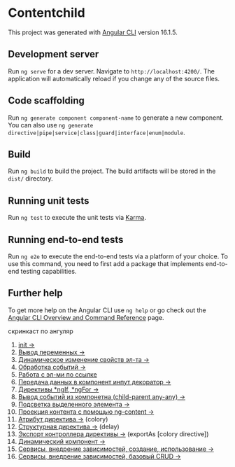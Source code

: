 # Contentchild

This project was generated with [Angular CLI](https://github.com/angular/angular-cli) version 16.1.5.

## Development server

Run `ng serve` for a dev server. Navigate to `http://localhost:4200/`. The application will automatically reload if you change any of the source files.

## Code scaffolding

Run `ng generate component component-name` to generate a new component. You can also use `ng generate directive|pipe|service|class|guard|interface|enum|module`.

## Build

Run `ng build` to build the project. The build artifacts will be stored in the `dist/` directory.

## Running unit tests

Run `ng test` to execute the unit tests via [Karma](https://karma-runner.github.io).

## Running end-to-end tests

Run `ng e2e` to execute the end-to-end tests via a platform of your choice. To use this command, you need to first add a package that implements end-to-end testing capabilities.

## Further help

To get more help on the Angular CLI use `ng help` or go check out the [Angular CLI Overview and Command Reference](https://angular.io/cli) page.

<detail>

<summary> <a name="screencast"></a>скринкаст по ангуляр</summary>

1.  [init →](./pic.md#init)
2.  [Вывод переменных →](./pic.md#intropolation)
3.  [Динамическое изменение свойств эл-та →](./pic.md#compDynamicProperty)
4.  [Обработка событий →](./pic.md#eventHandling)
5.  [Работа с эл-ми по ссылке](./pic.md#workWithElemByRef)
6.  [Передача данных в компонент инпут декоратор →](./pic.md#transferDataToComponent)
7.  [Директивы *ngIf, *ngFor →](./pic.md#ngIf&ngForDirectives)
8.  [Вывод событий из компонетна (child-parent any-any) →](./pic.md#outputEventsFromComp)
9.  [Подсветка выделенного элемента →](./pic.md#highlightSelectedValue)
10. [Проекция контента с помощью ng-content →](./pic.md#contentProjection)
11. [Атрибут директива →](./pic.md.md#attributeDirective) (colory)
12. [Структурная директива →](./pic.md#customDirective) (delay)
13. [Экспорт контроллера директивы →](./pic.md#directiveControllerExport) (exportAs [colory directive])
14. [Динамический компонент →](./pic.md#dynamicComponent)
15. [Сервисы, внедрение зависимостей, создание, использование →](./pic.md#useServiceBasics)
16. [Сервисы, внедрение зависимостей, базовый CRUD →](./pic.md#basicCRUD)

</detail>
